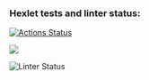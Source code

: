 ### Hexlet tests and linter status:
[![Actions Status](https://github.com/jennysgod/frontend-project-lvl1/workflows/hexlet-check/badge.svg)](https://github.com/jennysgod/frontend-project-lvl1/actions)

<a href="https://codeclimate.com/github/jennysgod/frontend-project-lvl1/maintainability"><img src="https://api.codeclimate.com/v1/badges/fa93e729ffeb2eb79260/maintainability" /></a>

![Linter Status](https://github.com/jennysgod/frontend-project-lvl1/blob/main/.github/workflows/linter.yml/badge.svg)